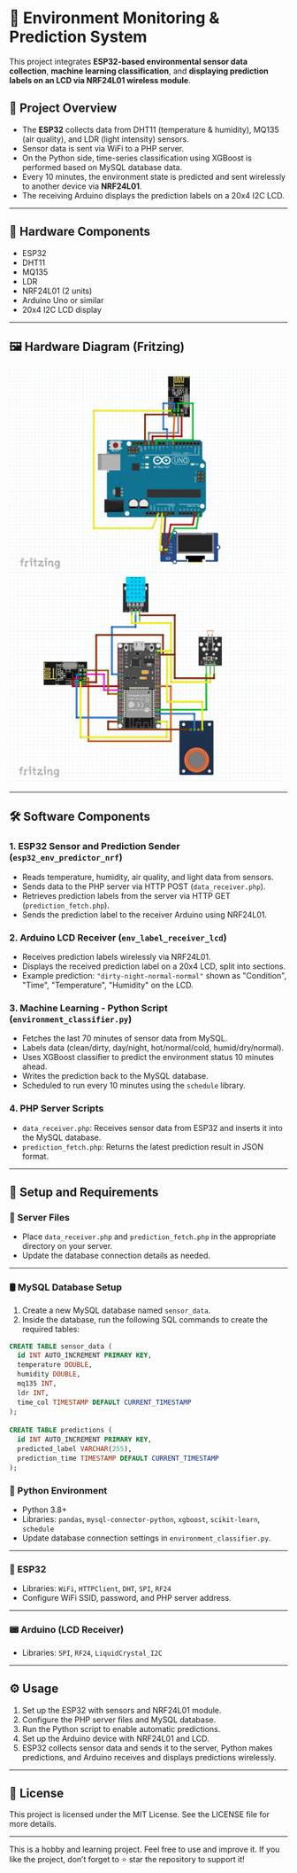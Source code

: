 # 🌿 Environment Monitoring & Prediction System

This project integrates **ESP32-based environmental sensor data collection**, **machine learning classification**, and **displaying prediction labels on an LCD via NRF24L01 wireless module**.

## 🚀 Project Overview

- The **ESP32** collects data from DHT11 (temperature & humidity), MQ135 (air quality), and LDR (light intensity) sensors.  
- Sensor data is sent via WiFi to a PHP server.  
- On the Python side, time-series classification using XGBoost is performed based on MySQL database data.  
- Every 10 minutes, the environment state is predicted and sent wirelessly to another device via **NRF24L01**.  
- The receiving Arduino displays the prediction labels on a 20x4 I2C LCD.

---

## 📡 Hardware Components

- ESP32  
- DHT11  
- MQ135  
- LDR  
- NRF24L01 (2 units)  
- Arduino Uno or similar  
- 20x4 I2C LCD display  

---

## 🖼️ Hardware Diagram (Fritzing)

![Fritzing Diagram](fritzing_shema_arduino.png)
![Fritzing Diagram](fritzing_shema_esp32.png)

---

## 🛠️ Software Components

### 1. **ESP32 Sensor and Prediction Sender (`esp32_env_predictor_nrf`)**

- Reads temperature, humidity, air quality, and light data from sensors.  
- Sends data to the PHP server via HTTP POST (`data_receiver.php`).  
- Retrieves prediction labels from the server via HTTP GET (`prediction_fetch.php`).  
- Sends the prediction label to the receiver Arduino using NRF24L01.

### 2. **Arduino LCD Receiver (`env_label_receiver_lcd`)**

- Receives prediction labels wirelessly via NRF24L01.  
- Displays the received prediction label on a 20x4 LCD, split into sections.  
- Example prediction: `"dirty-night-normal-normal"` shown as "Condition", "Time", "Temperature", "Humidity" on the LCD.

### 3. **Machine Learning - Python Script (`environment_classifier.py`)**

- Fetches the last 70 minutes of sensor data from MySQL.  
- Labels data (clean/dirty, day/night, hot/normal/cold, humid/dry/normal).  
- Uses XGBoost classifier to predict the environment status 10 minutes ahead.  
- Writes the prediction back to the MySQL database.  
- Scheduled to run every 10 minutes using the `schedule` library.

### 4. **PHP Server Scripts**

- `data_receiver.php`: Receives sensor data from ESP32 and inserts it into the MySQL database.  
- `prediction_fetch.php`: Returns the latest prediction result in JSON format.

---

## 📝 Setup and Requirements

### 📂 Server Files

- Place `data_receiver.php` and `prediction_fetch.php` in the appropriate directory on your server.  
- Update the database connection details as needed.

---

### 🛢️ MySQL Database Setup

1. Create a new MySQL database named `sensor_data`.  
2. Inside the database, run the following SQL commands to create the required tables:

```sql
CREATE TABLE sensor_data (
  id INT AUTO_INCREMENT PRIMARY KEY,
  temperature DOUBLE,
  humidity DOUBLE,
  mq135 INT,
  ldr INT,
  time_col TIMESTAMP DEFAULT CURRENT_TIMESTAMP
);

CREATE TABLE predictions (
  id INT AUTO_INCREMENT PRIMARY KEY,
  predicted_label VARCHAR(255),
  prediction_time TIMESTAMP DEFAULT CURRENT_TIMESTAMP
);
```

### 🐍 Python Environment

- Python 3.8+  
- Libraries: `pandas`, `mysql-connector-python`, `xgboost`, `scikit-learn`, `schedule`  
- Update database connection settings in `environment_classifier.py`.

---

### 📡 ESP32

- Libraries: `WiFi`, `HTTPClient`, `DHT`, `SPI`, `RF24`  
- Configure WiFi SSID, password, and PHP server address.

---

### 📟 Arduino (LCD Receiver)

- Libraries: `SPI`, `RF24`, `LiquidCrystal_I2C`

---

## ⚙️ Usage

1. Set up the ESP32 with sensors and NRF24L01 module.  
2. Configure the PHP server files and MySQL database.  
3. Run the Python script to enable automatic predictions.  
4. Set up the Arduino device with NRF24L01 and LCD.  
5. ESP32 collects sensor data and sends it to the server, Python makes predictions, and Arduino receives and displays predictions wirelessly.

---

##  📜 License

This project is licensed under the MIT License. See the LICENSE file for more details.

---

This is a hobby and learning project. Feel free to use and improve it. If you like the project, don’t forget to ⭐ star the repository to support it!
